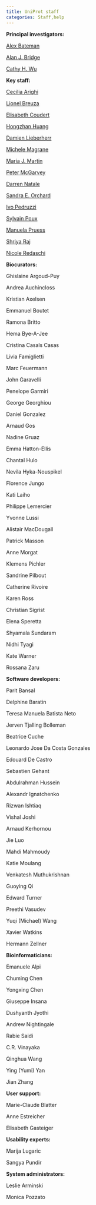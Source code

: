 ```yaml
---
title: UniProt staff
categories: Staff,help
---
```


**Principal investigators:**

[Alex Bateman](http://www.uniprot.org/help/bateman)

[Alan J. Bridge](http://www.uniprot.org/help/bridge)

[Cathy H. Wu](http://pir.georgetown.edu/pirwww/aboutpir/wubio.shtml)

**Key staff:**

[Cecilia Arighi](http://www.uniprot.org/help/key%5Fstaff#arighi)

[Lionel Breuza](http://www.uniprot.org/help/key%5Fstaff#breuza)

[Elisabeth Coudert](http://www.uniprot.org/help/key%5Fstaff#coudert)

[Hongzhan Huang](http://www.uniprot.org/help/key%5Fstaff#huang)

[Damien Lieberherr](http://www.uniprot.org/help/key%5Fstaff#lieberherr)

[Michele Magrane](http://www.uniprot.org/help/key%5Fstaff#magrane)

[Maria J. Martin](http://www.uniprot.org/help/key%5Fstaff#martin)

[Peter McGarvey](http://www.uniprot.org/help/key%5Fstaff#mcgarvey)

[Darren Natale](http://www.uniprot.org/help/key%5Fstaff#natale)

[Sandra E. Orchard](http://www.uniprot.org/help/key%5Fstaff#orchard)

[Ivo Pedruzzi](http://www.uniprot.org/help/key%5Fstaff#pedruzzi)

[Sylvain Poux](http://www.uniprot.org/help/key%5Fstaff#poux)

[Manuela Pruess](http://www.uniprot.org/help/key%5Fstaff#pruess)

[Shriya Raj](http://www.uniprot.org/help/key%5Fstaff#raj)

[Nicole Redaschi](http://www.uniprot.org/help/key%5Fstaff#redaschi)

**Biocurators:**

Ghislaine Argoud-Puy

Andrea Auchincloss

Kristian Axelsen

Emmanuel Boutet

Ramona Britto

Hema Bye-A-Jee

Cristina Casals Casas

Livia Famiglietti

Marc Feuermann

John Garavelli

Penelope Garmiri

George Georghiou

Daniel Gonzalez

Arnaud Gos

Nadine Gruaz

Emma Hatton-Ellis

Chantal Hulo

Nevila Hyka-Nouspikel

Florence Jungo

Kati Laiho

Philippe Lemercier

Yvonne Lussi

Alistair MacDougall

Patrick Masson

Anne Morgat

Klemens Pichler

Sandrine Pilbout

Catherine Rivoire

Karen Ross

Christian Sigrist

Elena Speretta

Shyamala Sundaram

Nidhi Tyagi

Kate Warner

Rossana Zaru

**Software developers:**

Parit Bansal

Delphine Baratin

Teresa Manuela Batista Neto

Jerven Tjalling Bolleman

Beatrice Cuche

Leonardo Jose Da Costa Gonzales

Edouard De Castro

Sebastien Gehant

Abdulrahman Hussein

Alexandr Ignatchenko

Rizwan Ishtiaq

Vishal Joshi

Arnaud Kerhornou

Jie Luo

Mahdi Mahmoudy

Katie Moulang

Venkatesh Muthukrishnan

Guoying Qi

Edward Turner

Preethi Vasudev

Yuqi (Michael) Wang

Xavier Watkins

Hermann Zellner

**Bioinformaticians:**

Emanuele Alpi

Chuming Chen

Yongxing Chen

Giuseppe Insana

Dushyanth Jyothi

Andrew Nightingale

Rabie Saidi

C.R. Vinayaka

Qinghua Wang

Ying (Yumi) Yan

Jian Zhang

**User support:**

Marie-Claude Blatter

Anne Estreicher

Elisabeth Gasteiger

**Usability experts:**

Marija Lugaric

Sangya Pundir

**System administrators:**

Leslie Arminski

Monica Pozzato